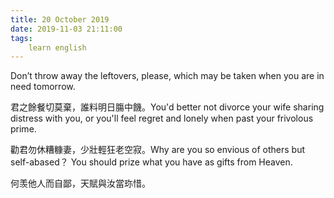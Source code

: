 ```yaml
---
title: 20 October 2019
date: 2019-11-03 21:11:00
tags:
    learn english
---
```

Don’t throw away the leftovers, please,
which may be taken when you are in need tomorrow.  

君之餘餐切莫棄，誰料明日膓中饑。You'd better not divorce your wife
sharing distress with you, or you'll feel regret and lonely when past your frivolous
prime.  

勸君勿休糟糠妻，少壯輕狂老空寂。Why are you so envious of others but self-abased？ You should prize what you have
as gifts from Heaven.  

何羡他人而自鄙，天賦與汝當珎惜。